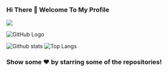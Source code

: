 ### Hi There 👋 Welcome To My Profile
![](https://komarev.com/ghpvc/?username=your-SR-Sunny-Raj&color=orange&style=plastic)

![GitHub Logo](https://media.giphy.com/media/dxn6fRlTIShoeBr69N/giphy.gif)

![Github stats](https://github-readme-stats.vercel.app/api?username=SR-Sunny-Raj&show_icons=true&theme=radical)
![Top Langs](https://github-readme-stats.vercel.app/api/top-langs/?username=SR-Sunny-Raj&langs_count=8&show_icons=true&theme=radical)

### Show some ❤️ by starring some of the repositories!
